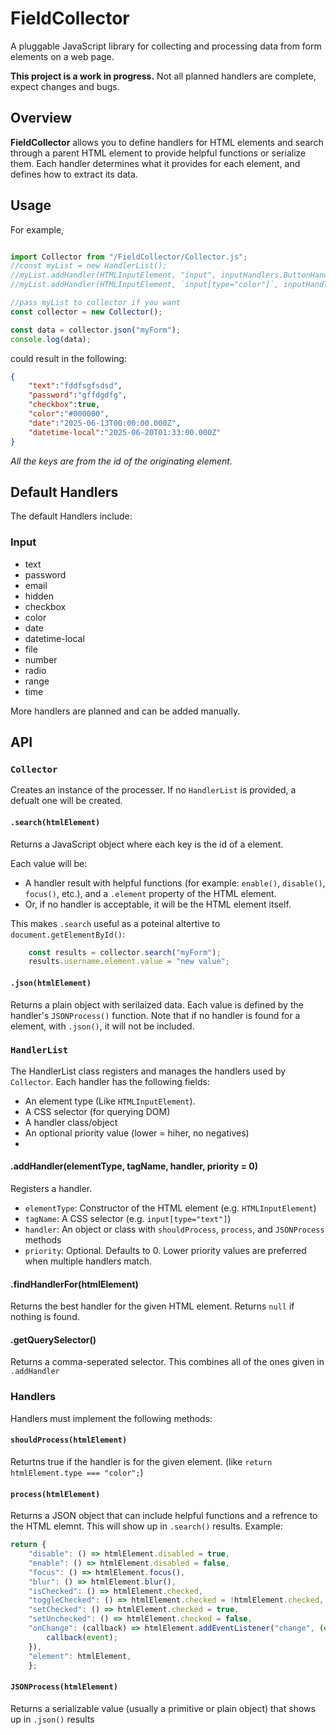 # FieldCollector
A pluggable JavaScript library for collecting and processing data from form elements on a web page.

**This project is a work in progress.**
Not all planned handlers are complete, expect changes and bugs.

## Overview
**FieldCollector** allows you to define handlers for HTML elements and search through a parent HTML element to provide helpful functions or serialize them. Each handler determines what it provides for each element, and defines how to extract its data.

## Usage
For example,

```javascript

import Collector from "/FieldCollector/Collector.js";
//const myList = new HandlerList();
//myList.addHandler(HTMLInputElement, "input", inputHandlers.ButtonHandler);
//myList.addHandler(HTMLInputElement, `input[type="color"]`, inputHandlers.ColorHandler);

//pass myList to collector if you want
const collector = new Collector();

const data = collector.json("myForm");
console.log(data);

```

could result in the following:
```json
{
    "text":"fddfsgfsdsd",
    "password":"gffdgdfg",
    "checkbox":true,
    "color":"#000000",
    "date":"2025-06-13T00:00:00.000Z",
    "datetime-local":"2025-06-20T01:33:00.000Z"
}
```
*All the keys are from the id of the originating element.*

## Default Handlers
The default Handlers include:
### Input
* text
* password
* email
* hidden
* checkbox
* color
* date
* datetime-local
* file
* number
* radio
* range
* time

More handlers are planned and can be added manually.

## API
### `Collector`
Creates an instance of the processer. If no `HandlerList` is provided, a defualt one will be created.

#### `.search(htmlElement)`
Returns a JavaScript object where each key is the id of a element.

Each value will be:
* A handler result with helpful functions (for example: `enable()`, `disable()`, `focus()`, etc.), and a `.element` property of the HTML element.
* Or, if no handler is acceptable, it will be the HTML element itself.

This makes `.search` useful as a poteinal altertive to `document.getElementById()`:
```javascript
    const results = collector.search("myForm");
    results.username.element.value = "new value";
```

#### `.json(htmlElement)`
Returns a plain object with serilaized data. Each value is defined by the handler's `JSONProcess()` function. Note that if no handler is found for a element, with `.json()`, it will not be included.

### `HandlerList`
The HandlerList class registers and manages the handlers used by `Collector`. 
Each handler has the following fields:
* An element type (Like `HTMLInputElement`).
* A CSS selector (for querying DOM)
* A handler class/object
* An optional priority value (lower = hiher, no negatives)
* 
#### .addHandler(elementType, tagName, handler, priority = 0)
Registers a handler.
* `elementType`: Constructor of the HTML element (e.g. `HTMLInputElement`)
* `tagName`: A CSS selector (e.g. `input[type="text"]`)
* `handler`: An object or class with `shouldProcess`, `process`, and `JSONProcess` methods
* `priority`: Optional. Defaults to 0. Lower priority values are preferred when multiple handlers match.

#### .findHandlerFor(htmlElement)
Returns the best handler for the given HTML element. Returns `null` if nothing is found.

#### .getQuerySelector()
Returns a comma-seperated selector. This combines all of the ones given in `.addHandler`

### Handlers
Handlers must implement the following methods:

#### `shouldProcess(htmlElement)`
Returtns true if the handler is for the given element. (like `return htmlElement.type === "color";`)

#### `process(htmlElement)`
Returns a JSON object that can include helpful functions and a refrence to the HTML elemnt. This will show up in `.search()` results.
Example: 
```javascript
return {
    "disable": () => htmlElement.disabled = true,
    "enable": () => htmlElement.disabled = false,
    "focus": () => htmlElement.focus(),
    "blur": () => htmlElement.blur(),
    "isChecked": () => htmlElement.checked,
    "toggleChecked": () => htmlElement.checked = !htmlElement.checked,
    "setChecked": () => htmlElement.checked = true,
    "setUnchecked": () => htmlElement.checked = false,
    "onChange": (callback) => htmlElement.addEventListener("change", (event) => {
        callback(event);
    }),
    "element": htmlElement,
    };
```

#### `JSONProcess(htmlElement)`
Returns a serializable value (usually a primitive or plain object) that shows up in `.json()` results
